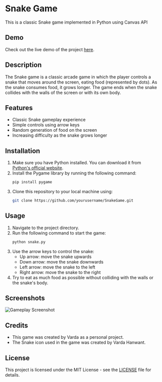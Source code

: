 # Snake Game

This is a classic Snake game implemented in Python using Canvas API

## Demo

Check out the live demo of the project [here](https://preeminent-truffle-7e7219.netlify.app/).

## Description

The Snake game is a classic arcade game in which the player controls a snake that moves around the screen, eating food (represented by dots). As the snake consumes food, it grows longer. The game ends when the snake collides with the walls of the screen or with its own body.

## Features

- Classic Snake gameplay experience
- Simple controls using arrow keys
- Random generation of food on the screen
- Increasing difficulty as the snake grows longer


## Installation

1. Make sure you have Python installed. You can download it from [Python's official website](https://www.python.org/downloads/).
2. Install the Pygame library by running the following command:
    ```bash
    pip install pygame
    ```
3. Clone this repository to your local machine using:
    ```bash
    git clone https://github.com/yourusername/SnakeGame.git
    ```

## Usage

1. Navigate to the project directory.
2. Run the following command to start the game:
    ```bash
    python snake.py
    ```
3. Use the arrow keys to control the snake:
    - Up arrow: move the snake upwards
    - Down arrow: move the snake downwards
    - Left arrow: move the snake to the left
    - Right arrow: move the snake to the right
4. Try to eat as much food as possible without colliding with the walls or the snake's body.

## Screenshots

![Gameplay Screenshot](![image](https://github.com/Varda003/Snake-Pursuit/assets/136989588/7195faec-1c0d-42e3-8b08-d1dad51f2d79)
)

## Credits

- This game was created by Varda as a personal project.
- The Snake icon used in the game was created by Varda Hanwant.

## License

This project is licensed under the MIT License - see the [LICENSE](LICENSE) file for details.

    

